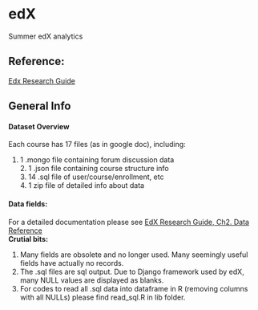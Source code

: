 # edX
Summer edX analytics

## Reference:  
[Edx Research Guide](http://edx.readthedocs.io/projects/devdata/en/latest/)

## General Info
#### Dataset Overview  
Each course has 17 files (as in google doc), including:  
1. 1 .mongo file containing forum discussion data  
      2. 1 .json file containing course structure info  
     3. 14 .sql file of user/course/enrollment, etc  
     4. 1 zip file of detailed info about data

#### Data fields:  
For a detailed documentation please see [EdX Research Guide, Ch2. Data Reference](http://edx.readthedocs.io/projects/devdata/en/latest/internal_data_formats/index.html)  
**Crutial bits:**   
1. Many fields are obsolete and no longer used. Many seemingly useful fields have actually no records.  
2. The .sql files are sql output. Due to Django framework used by edX, many NULL values are displayed as blanks.  
3. For codes to read all .sql data into dataframe in R (removing columns with all NULLs) please find read_sql.R in lib folder.  
